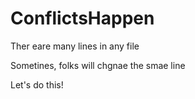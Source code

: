 # ConflictsHappen

Ther eare many lines in any file

Sometines, folks will chgnae the smae line

Let's do this!
